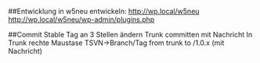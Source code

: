 ##Entwicklung
in w5neu entwickeln:
http://wp.local/w5neu
http://wp.local/w5neu/wp-admin/plugins.php

##Commit
Stable Tag an 3 Stellen ändern
Trunk committen mit Nachricht
In Trunk rechte Maustase TSVN->Branch/Tag from trunk to /1.0.x (mit Nachricht)